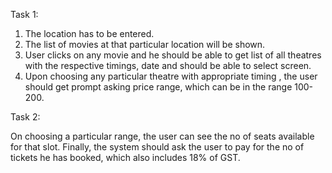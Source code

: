 Task 1:

1. The location has to be entered.
2. The list of movies at that particular location will be shown.
3. User clicks on any movie and he should be able to get list of all theatres with the respective timings, date and should be able to select screen.
4. Upon choosing any particular theatre with appropriate timing , the user should get prompt asking price range, which can be in the range 100-200.

Task 2:

On choosing a particular range, the user can see the no of seats available for that slot.
Finally, the system should ask the user to pay for the no of tickets he has booked, which also  includes 18% of GST.
